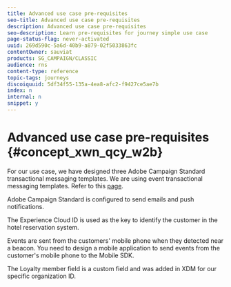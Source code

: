 ```yaml
---
title: Advanced use case pre-requisites
seo-title: Advanced use case pre-requisites
description: Advanced use case pre-requisites
seo-description: Learn pre-requisites for journey simple use case
page-status-flag: never-activated
uuid: 269d590c-5a6d-40b9-a879-02f5033863fc
contentOwner: sauviat
products: SG_CAMPAIGN/CLASSIC
audience: rns
content-type: reference
topic-tags: journeys
discoiquuid: 5df34f55-135a-4ea8-afc2-f9427ce5ae7b
index: n
internal: n
snippet: y
---
```


# Advanced use case pre-requisites {#concept_xwn_qcy_w2b}

For our use case, we have designed three Adobe Campaign Standard transactional messaging templates. We are using event transactional messaging templates. Refer to this [page](https://docs.adobe.com/content/help/en/campaign-standard/using/communication-channels/transactional-messaging/about-transactional-messaging.html).

Adobe Campaign Standard is configured to send emails and push notifications.

The Experience Cloud ID is used as the key to identify the customer in the hotel reservation system.

Events are sent from the customers' mobile phone when they detected near a beacon. You need to design a mobile application to send events from the customer's mobile phone to the Mobile SDK.

The Loyalty member field is a custom field and was added in XDM for our specific organization ID.

